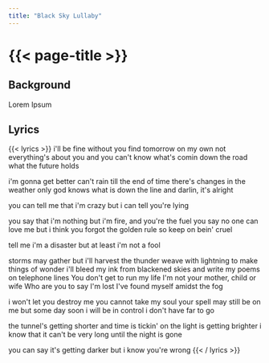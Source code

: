 ```yaml
---
title: "Black Sky Lullaby"
---
```

# {{< page-title >}}

## Background
Lorem Ipsum

## Lyrics
{{< lyrics >}}
i'll be fine without you
find tomorrow on my own
not everything's about you
and you can't know what's comin down the road
what the future holds

i'm gonna get better
can't rain till the end of time
there's changes in the weather
only god knows what is down the line
and darlin, it's alright

you can tell me that i'm crazy
but i can tell you're lying

you say that i'm nothing
but i'm fire, and you're the fuel
you say no one can love me
but i think you forgot the golden rule
so keep on bein' cruel

tell me i'm a disaster
but at least i'm not a fool

storms may gather but i'll harvest the thunder
weave with lightning to make things of wonder
i'll bleed my ink from blackened skies
and write my poems on telephone lines
You don't get to run my life
I'm not your mother, child or wife
Who are you to say I'm lost
I've found myself amidst the fog

i won't let you destroy me
you cannot take my soul
your spell may still be on me
but some day soon i will be in control
i don't have far to go

the tunnel's getting shorter
and time is tickin' on
the light is getting brighter
i know that it can't be very long
until the night is gone

you can say it's getting darker
but i know you're wrong
{{< / lyrics >}}
